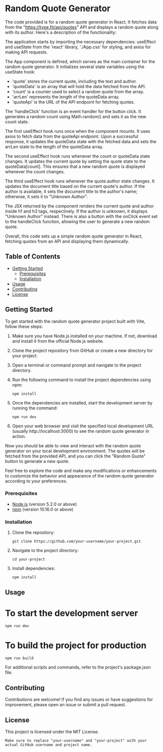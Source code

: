 # Random Quote Generator

The code provided is for a random quote generator in React. It fetches data from the "https://type.fit/api/quotes" API and displays a random quote along with its author. Here's a description of the functionality:

The application starts by importing the necessary dependencies: useEffect and useState from the 'react' library, './App.css' for styling, and axios for making API requests.

The App component is defined, which serves as the main container for the random quote generator. It initializes several state variables using the useState hook:
- 'quote' stores the current quote, including the text and author.
- 'quoteData' is an array that will hold the data fetched from the API.
- 'count' is a counter used to select a random quote from the array.
- 'arrLen' represents the length of the quoteData array.
- 'quoteApi' is the URL of the API endpoint for fetching quotes.

The 'handleClick' function is an event handler for the button click. It generates a random count using Math.random() and sets it as the new count state.

The first useEffect hook runs once when the component mounts. It uses axios to fetch data from the quoteApi endpoint. Upon a successful response, it updates the quoteData state with the fetched data and sets the arrLen state to the length of the quoteData array.

The second useEffect hook runs whenever the count or quoteData state changes. It updates the current quote by setting the quote state to the quoteData[count]. This ensures that a new random quote is displayed whenever the count changes.

The third useEffect hook runs whenever the quote.author state changes. It updates the document title based on the current quote's author. If the author is available, it sets the document title to the author's name; otherwise, it sets it to "Unknown Author".

The JSX returned by the component renders the current quote and author inside h1 and h3 tags, respectively. If the author is unknown, it displays "Unknown Author" instead. There is also a button with the onClick event set to the handleClick function, allowing the user to generate a new random quote.

Overall, this code sets up a simple random quote generator in React, fetching quotes from an API and displaying them dynamically.

## Table of Contents

- [Getting Started](#getting-started)
  - [Prerequisites](#prerequisites)
  - [Installation](#installation)
- [Usage](#usage)
- [Contributing](#contributing)
- [License](#license)

## Getting Started

To get started with the random quote generator project built with Vite, follow these steps:

1. Make sure you have Node.js installed on your machine. If not, download and install it from the official Node.js website.

2. Clone the project repository from GitHub or create a new directory for your project.

3. Open a terminal or command prompt and navigate to the project directory.

4. Run the following command to install the project dependencies using npm:
   
   <code>npm install</code>
   

5. Once the dependencies are installed, start the development server by running the command:
   
   <code>npm run dev</code>
   

6. Open your web browser and visit the specified local development URL (usually http://localhost:3000) to see the random quote generator in action.

Now you should be able to view and interact with the random quote generator on your local development environment. The quotes will be fetched from the provided API, and you can click the "Random Quote" button to generate a new quote.

Feel free to explore the code and make any modifications or enhancements to customize the behavior and appearance of the random quote generator according to your preferences.

### Prerequisites

- [Node.js](https://nodejs.org) (version 5.2.0 or above)
- [npm](https://www.npmjs.com/get-npm) (version 10.16.0 or above)

### Installation

1. Clone the repository:
   ```shell
   git clone https://github.com/your-username/your-project.git
   ```

2. Navigate to the project directory:
   ```shell
   cd your-project
   ```

3. Install dependencies:
    ```shell
    npm install
    ```

## Usage

# To start the development server
```shell
npm run dev
```
# To build the project for production
```shell
npm run build
```
For additional scripts and commands, refer to the project's package.json file.

## Contributing
Contributions are welcome! If you find any issues or have suggestions for improvement, please open an issue or submit a pull request.

## License
This project is licensed under the MIT License.


```shell
Make sure to replace "your-username" and "your-project" with your actual GitHub username and project name.
```
